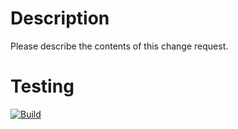 # Description

Please describe the contents of this change request.

# Testing

[![Build](https://github.com/bc-white/Infrastructure-As-Code/actions/workflows/build.yml/badge.svg)](https://github.com/bc-white/Infrastructure-As-Code/actions/workflows/dev_build.yml)
